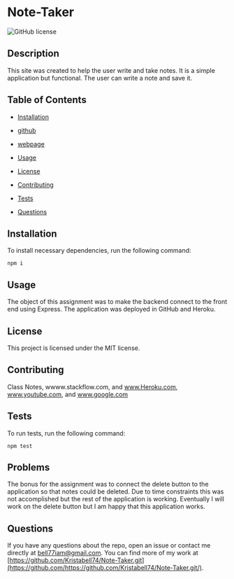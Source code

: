 # Note-Taker

![GitHub license](https://img.shields.io/badge/license-MIT-blue.svg)

## Description

This site was created to help the user write and take notes. It is a simple application but functional. The user can write a note and save it. 

## Table of Contents 

* [Installation](#installation)

* [github](#github)

* [webpage](#webpage)

* [Usage](#usage)

* [License](#license)

* [Contributing](#contributing)

* [Tests](#tests)

* [Questions](#questions)

## Installation

To install necessary dependencies, run the following command:

```
npm i 
```

## Usage

The object of this assignment was to make the backend connect to the front end using Express. The application was deployed in GitHub and Heroku. 

## License

This project is licensed under the MIT license.
  
## Contributing

Class Notes, wwww.stackflow.com, and www.Heroku.com, www.youtube.com, and www.google.com

## Tests

To run tests, run the following command:

```
npm test
```

## Problems

The bonus for the assignment was to connect the delete button to the application so that notes could be deleted. Due to time constraints this was not accomplished but the rest of the application is working. Eventually I will work on the delete button but I am happy that this application works. 

## Questions

If you have any questions about the repo, open an issue or contact me directly at bell77iam@gmail.com. You can find more of my work at [https://github.com/Kristabell74/Note-Taker.git](https://github.com/https://github.com/Kristabell74/Note-Taker.git/).